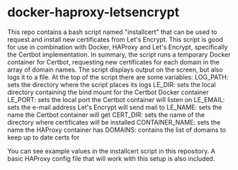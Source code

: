 # docker-haproxy-letsencrypt

This repo contains a bash script named "installcert" that can be used to request and install new certificates from Let's Encrypt. This script is good for use in combination with Docker, HAProxy and Let's Encrypt, specifically the Certbot implementation. In summary, the script runs a temporary Docker container for Certbot, requesting new certificates for each domain in the array of domain names. The script displays output on the screen, but also logs it to a file. At the top of the script there are some variables:
LOG_PATH: sets the directory where the script places its logs
LE_DIR: sets the local directory containing the bind mount for the Certbot Docker container
LE_PORT: sets the local port the Certbot container will listen on
LE_EMAIL: sets the e-mail address Let's Encrypt will send mail to
LE_NAME: sets the name the Certbot container will get
CERT_DIR: sets the name of the directory where certificates will be installed
CONTAINER_NAME: sets the name the HAProxy container has
DOMAINS: contains the list of domains to keep up to date certs for

You can see example values in the installcert script in this repository. A basic HAProxy config file that will work with this setup is also included.
